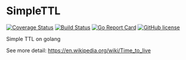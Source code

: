 # SimpleTTL


[![Coverage Status](https://coveralls.io/repos/github/Konstantin8105/SimpleTTl/badge.svg?branch=master)](https://coveralls.io/github/Konstantin8105/SimpleTTl?branch=master)
[![Build Status](https://travis-ci.org/Konstantin8105/SimpleTTl.svg?branch=master)](https://travis-ci.org/Konstantin8105/SimpleTTl)
[![Go Report Card](https://goreportcard.com/badge/github.com/Konstantin8105/SimpleTTl)](https://goreportcard.com/report/github.com/Konstantin8105/SimpleTTl)
[![GitHub license](https://img.shields.io/badge/license-MIT-blue.svg)](https://github.com/Konstantin8105/SimpleTTl/blob/master/LICENSE)


Simple TTL on golang

See more detail: https://en.wikipedia.org/wiki/Time_to_live
